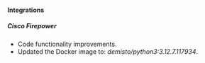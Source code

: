 #### Integrations

##### Cisco Firepower
- Code functionality improvements.
- Updated the Docker image to: *demisto/python3:3.12.7.117934*.